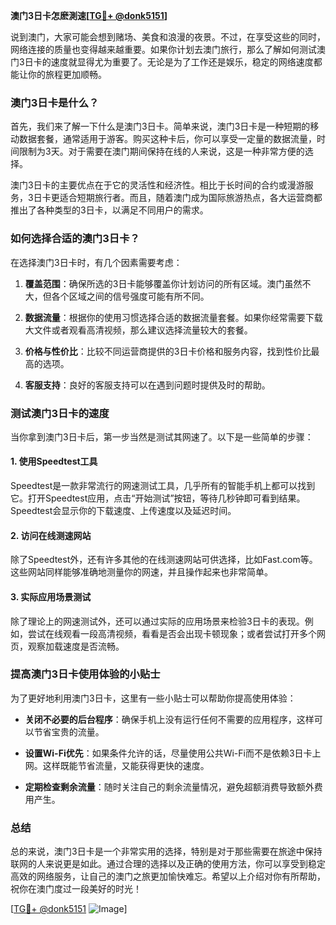 **澳门3日卡怎麽測速[[TG💪+ @donk5151](https://t.me/s/donk5151)]**

说到澳门，大家可能会想到赌场、美食和浪漫的夜景。不过，在享受这些的同时，网络连接的质量也变得越来越重要。如果你计划去澳门旅行，那么了解如何测试澳门3日卡的速度就显得尤为重要了。无论是为了工作还是娱乐，稳定的网络速度都能让你的旅程更加顺畅。

### 澳门3日卡是什么？

首先，我们来了解一下什么是澳门3日卡。简单来说，澳门3日卡是一种短期的移动数据套餐，通常适用于游客。购买这种卡后，你可以享受一定量的数据流量，时间限制为3天。对于需要在澳门期间保持在线的人来说，这是一种非常方便的选择。

澳门3日卡的主要优点在于它的灵活性和经济性。相比于长时间的合约或漫游服务，3日卡更适合短期旅行者。而且，随着澳门成为国际旅游热点，各大运营商都推出了各种类型的3日卡，以满足不同用户的需求。

### 如何选择合适的澳门3日卡？

在选择澳门3日卡时，有几个因素需要考虑：

1. **覆盖范围**：确保所选的3日卡能够覆盖你计划访问的所有区域。澳门虽然不大，但各个区域之间的信号强度可能有所不同。
   
2. **数据流量**：根据你的使用习惯选择合适的数据流量套餐。如果你经常需要下载大文件或者观看高清视频，那么建议选择流量较大的套餐。

3. **价格与性价比**：比较不同运营商提供的3日卡价格和服务内容，找到性价比最高的选项。

4. **客服支持**：良好的客服支持可以在遇到问题时提供及时的帮助。

### 测试澳门3日卡的速度

当你拿到澳门3日卡后，第一步当然是测试其网速了。以下是一些简单的步骤：

#### 1. 使用Speedtest工具

Speedtest是一款非常流行的网速测试工具，几乎所有的智能手机上都可以找到它。打开Speedtest应用，点击“开始测试”按钮，等待几秒钟即可看到结果。Speedtest会显示你的下载速度、上传速度以及延迟时间。

#### 2. 访问在线测速网站

除了Speedtest外，还有许多其他的在线测速网站可供选择，比如Fast.com等。这些网站同样能够准确地测量你的网速，并且操作起来也非常简单。

#### 3. 实际应用场景测试

除了理论上的网速测试外，还可以通过实际的应用场景来检验3日卡的表现。例如，尝试在线观看一段高清视频，看看是否会出现卡顿现象；或者尝试打开多个网页，观察加载速度是否流畅。

### 提高澳门3日卡使用体验的小贴士

为了更好地利用澳门3日卡，这里有一些小贴士可以帮助你提高使用体验：

- **关闭不必要的后台程序**：确保手机上没有运行任何不需要的应用程序，这样可以节省宝贵的流量。
  
- **设置Wi-Fi优先**：如果条件允许的话，尽量使用公共Wi-Fi而不是依赖3日卡上网。这样既能节省流量，又能获得更快的速度。

- **定期检查剩余流量**：随时关注自己的剩余流量情况，避免超额消费导致额外费用产生。

### 总结

总的来说，澳门3日卡是一个非常实用的选择，特别是对于那些需要在旅途中保持联网的人来说更是如此。通过合理的选择以及正确的使用方法，你可以享受到稳定高效的网络服务，让自己的澳门之旅更加愉快难忘。希望以上介绍对你有所帮助，祝你在澳门度过一段美好的时光！

[[TG💪+ @donk5151](https://t.me/s/donk5151) ![Image](https://i.postimg.cc/rwNCRYN7/Snipaste-2025-04-30-17-27-05.png)]